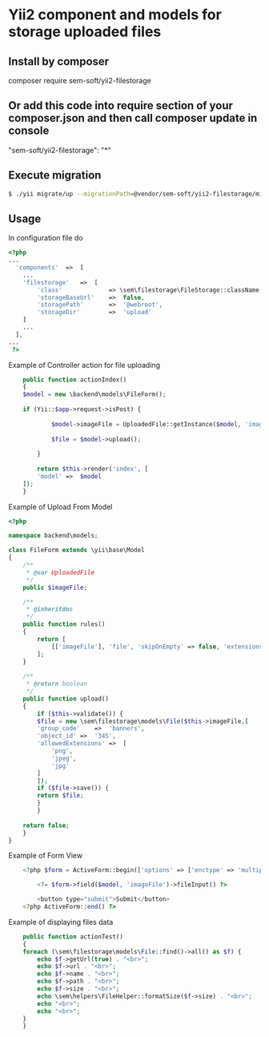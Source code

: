 # Yii2 component and models for storage uploaded files
## Install by composer
composer require sem-soft/yii2-filestorage
## Or add this code into require section of your composer.json and then call composer update in console
"sem-soft/yii2-filestorage": "*"
## Execute migration
```bash
$ ./yii migrate/up --migrationPath=@vendor/sem-soft/yii2-filestorage/migrations
```
## Usage
In configuration file do
```php
<?php
...
  'components'  =>  [
    ...
    'filestorage'	=>  [
        'class'             => \sem\filestorage\FileStorage::className(),
        'storageBaseUrl'    =>  false,
        'storagePath'       =>  '@webroot',
        'storageDir'        =>  'upload'
    ]
    ...
  ],
...
 ?>
 ```
Example of Controller action for file uploading
```php
    public function actionIndex()
    {
	$model = new \backend\models\FileForm();
	
	if (Yii::$app->request->isPost) {
	    
            $model->imageFile = UploadedFile::getInstance($model, 'imageFile');
	    
            $file = $model->upload();
	    
        }
	
        return $this->render('index', [
	    'model'	=>  $model
	]);
    }
 ```
Example of Upload From Model
```php
<?php

namespace backend\models;

class FileForm extends \yii\base\Model
{
    /**
     * @var UploadedFile
     */
    public $imageFile;

    /**
     * @inheritdoc
     */
    public function rules()
    {
        return [
            [['imageFile'], 'file', 'skipOnEmpty' => false, 'extensions' => 'png, jpg'],
        ];
    }
    
    /**
     * @return boolean
     */
    public function upload()
    {
        if ($this->validate()) {
	    $file = new \sem\filestorage\models\File($this->imageFile,[
		'group_code'	=>  'banners',
		'object_id'	=>  '345',
		'allowedExtensions' =>	[
		    'png',
		    'jpeg',
		    'jpg'
		]
	    ]);
	    if ($file->save()) {
		return $file;
	    }
        }
	
	return false;
    }
}
```
Example of Form View
```php
    <?php $form = ActiveForm::begin(['options' => ['enctype' => 'multipart/form-data']]) ?>

        <?= $form->field($model, 'imageFile')->fileInput() ?>

        <button type="submit">Submit</button>
    <?php ActiveForm::end() ?>
```
Example of displaying files data
```php
    public function actionTest()
    {
	foreach (\sem\filestorage\models\File::find()->all() as $f) {
	    echo $f->getUrl(true) . "<br>";
	    echo $f->url . "<br>";
	    echo $f->name . "<br>";
	    echo $f->path . "<br>";
	    echo $f->size . "<br>";
	    echo \sem\helpers\FileHelper::formatSize($f->size) . "<br>";
	    echo "<br>";
	    echo "<br>";
	}
    }
```
